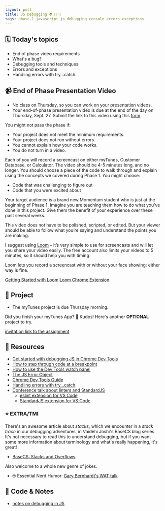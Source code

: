 ```yaml
---
layout: post
title: JS Debugging ⛔ 🐞 🐛
tags: phase-1 javascript js debugging console errors exceptions
---
```


## 🗓️ Today's topics

- End of phase video requirements
- What's a bug?
- Debugging tools and techniques
- Errors and exceptions
- Handling errors with try...catch

## 📹 End of Phase Presentation Video

- No class on Thursday, so you can work on your presentation videos.
- Your end-of-phase presentation video is due at the end of the day on Thursday, Sept. 27. Submit the link to this video using this [form](https://forms.gle/j9UuAF1wDZqhNqtB7)

You might not pass the phase if:  
  - Your project does not meet the minimum requirements.
  - Your project does not run without errors.
  - You cannot explain how your code works.
  - You do not turn in a video.

Each of you will record a screencast on either myTunes, Customer Database, or Calculator. The video should be 4-5 minutes long, and no longer. You should choose a piece of the code to walk through and explain using the concepts we covered during Phase 1. You might choose:
- Code that was challenging to figure out
- Code that you were excited about

Your target audience is a brand new Momentum student who is just at the beginning of Phase 1. Imagine you are teaching them how to do what you’ve done in this project. Give them the benefit of your experience over these past several weeks.

This video does not have to be polished, scripted, or edited. But your viewer should be able to follow what you’re saying and understand the points you are making.

I suggest using [Loom](https://www.loom.com/download) – it’s very simple to use for screencasts and will let you share your video easily. The free account also limits your videos to 5 minutes, so it should help you with timing.

Loom lets you record a screencast with or without your face showing; either way is fine.

  [Getting Started with Loom](https://support.loom.com/hc/en-us/articles/360015714197-Getting-Started-Video-Tutorials)
  [Loom Chrome Extension](https://chrome.google.com/webstore/detail/loom-%E2%80%93-free-screen-record/liecbddmkiiihnedobmlmillhodjkdmb)


## 🎯 Project

- The myTunes project is due Thursday morning.

Did you finish your myTunes App? 🎉 Kudos! Here's another **OPTIONAL** project to try.

[invitation link to the assignment](https://classroom.github.com/a/2XF94cKT)


## 🔖 Resources

- [Get started with debugging JS in Chrome Dev Tools](https://developers.google.com/web/tools/chrome-devtools/javascript)
- [How to step through code at a breakpoint](https://developers.google.com/web/tools/chrome-devtools/javascript/reference#stepping)
- [How to use the Dev Tools watch panel](https://developers.google.com/web/tools/chrome-devtools/javascript/reference#watch)
- [The JS Error Object](https://developer.mozilla.org/en-US/docs/Web/JavaScript/Reference/Global_Objects/Error)
- [Chrome Dev Tools Guide](https://developers.google.com/web/tools/chrome-devtools)
- [Handling errors with try...catch](https://developer.mozilla.org/en-US/docs/Web/JavaScript/Guide/Control_flow_and_error_handling#try...catch_statement)
- [Conference talk about linters and StandardJS](https://www.youtube.com/watch?v=kuHfMw8j4xk)
  - [eslint extension for VS Code](https://marketplace.visualstudio.com/items?itemName=dbaeumer.vscode-eslint)
  - [StandardJS extension for VS Code](https://marketplace.visualstudio.com/items?itemName=chenxsan.vscode-standardjs)

### ⭐️ EXTRA/TMI

There's an awesome article about _stacks_, which we encounter in a _stack trace_ in our debugging adventures, in Vaidehi Joshi's BaseCS blog series. It's not necessary to read this to understand debugging, but if you want some more information about terminology and what's really happening, it's great!

- [BaseCS: Stacks and Overflows](https://medium.com/basecs/stacks-and-overflows-dbcf7854dc67)

Also welcome to a whole new genre of jokes.

- 🤓 Essential Nerd Humor: [Gary Bernhardt's WAT talk](https://www.destroyallsoftware.com/talks/wat)

## 🦉 Code & Notes

- [notes on debugging in JS](https://github.com/Momentum-Team-15/notes/blob/main/js-debugging.md)
